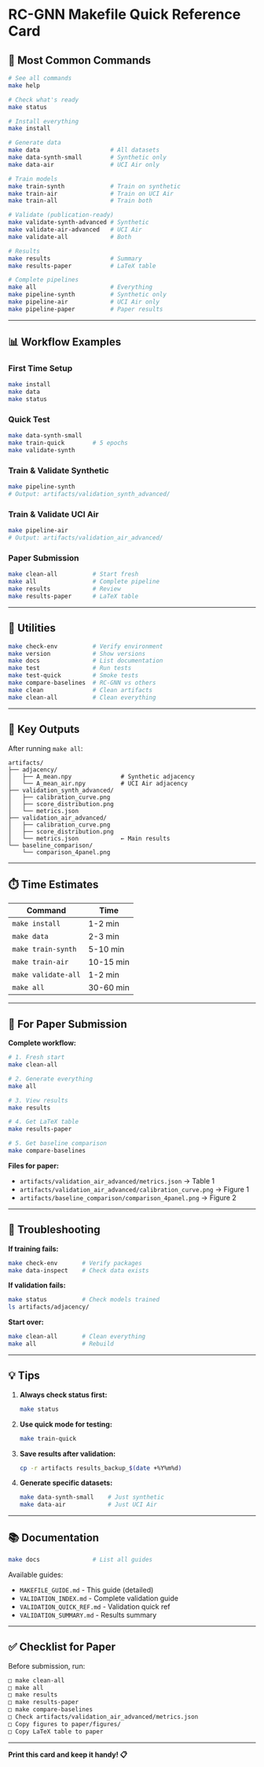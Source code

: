 # RC-GNN Makefile Quick Reference Card

## 🚀 Most Common Commands

```bash
# See all commands
make help

# Check what's ready
make status

# Install everything
make install

# Generate data
make data                    # All datasets
make data-synth-small        # Synthetic only
make data-air                # UCI Air only

# Train models
make train-synth             # Train on synthetic
make train-air               # Train on UCI Air
make train-all               # Train both

# Validate (publication-ready)
make validate-synth-advanced # Synthetic
make validate-air-advanced   # UCI Air  
make validate-all            # Both

# Results
make results                 # Summary
make results-paper           # LaTeX table

# Complete pipelines
make all                     # Everything
make pipeline-synth          # Synthetic only
make pipeline-air            # UCI Air only
make pipeline-paper          # Paper results
```

---

## 📊 Workflow Examples

### First Time Setup
```bash
make install
make data
make status
```

### Quick Test
```bash
make data-synth-small
make train-quick        # 5 epochs
make validate-synth
```

### Train & Validate Synthetic
```bash
make pipeline-synth
# Output: artifacts/validation_synth_advanced/
```

### Train & Validate UCI Air
```bash
make pipeline-air
# Output: artifacts/validation_air_advanced/
```

### Paper Submission
```bash
make clean-all          # Start fresh
make all                # Complete pipeline
make results            # Review
make results-paper      # LaTeX table
```

---

## 🔧 Utilities

```bash
make check-env          # Verify environment
make version            # Show versions
make docs               # List documentation
make test               # Run tests
make test-quick         # Smoke tests
make compare-baselines  # RC-GNN vs others
make clean              # Clean artifacts
make clean-all          # Clean everything
```

---

## 📁 Key Outputs

After running `make all`:

```
artifacts/
├── adjacency/
│   ├── A_mean.npy              # Synthetic adjacency
│   └── A_mean_air.npy          # UCI Air adjacency
├── validation_synth_advanced/
│   ├── calibration_curve.png
│   ├── score_distribution.png
│   └── metrics.json
├── validation_air_advanced/
│   ├── calibration_curve.png
│   ├── score_distribution.png
│   └── metrics.json            ← Main results
└── baseline_comparison/
    └── comparison_4panel.png
```

---

## ⏱️ Time Estimates

| Command | Time |
|---------|------|
| `make install` | 1-2 min |
| `make data` | 2-3 min |
| `make train-synth` | 5-10 min |
| `make train-air` | 10-15 min |
| `make validate-all` | 1-2 min |
| `make all` | 30-60 min |

---

## 🎯 For Paper Submission

**Complete workflow:**
```bash
# 1. Fresh start
make clean-all

# 2. Generate everything
make all

# 3. View results
make results

# 4. Get LaTeX table
make results-paper

# 5. Get baseline comparison
make compare-baselines
```

**Files for paper:**
- `artifacts/validation_air_advanced/metrics.json` → Table 1
- `artifacts/validation_air_advanced/calibration_curve.png` → Figure 1
- `artifacts/baseline_comparison/comparison_4panel.png` → Figure 2

---

## 🐛 Troubleshooting

**If training fails:**
```bash
make check-env       # Verify packages
make data-inspect    # Check data exists
```

**If validation fails:**
```bash
make status          # Check models trained
ls artifacts/adjacency/
```

**Start over:**
```bash
make clean-all       # Clean everything
make all             # Rebuild
```

---

## 💡 Tips

1. **Always check status first:**
   ```bash
   make status
   ```

2. **Use quick mode for testing:**
   ```bash
   make train-quick
   ```

3. **Save results after validation:**
   ```bash
   cp -r artifacts results_backup_$(date +%Y%m%d)
   ```

4. **Generate specific datasets:**
   ```bash
   make data-synth-small    # Just synthetic
   make data-air            # Just UCI Air
   ```

---

## 📚 Documentation

```bash
make docs               # List all guides
```

Available guides:
- `MAKEFILE_GUIDE.md` - This guide (detailed)
- `VALIDATION_INDEX.md` - Complete validation guide
- `VALIDATION_QUICK_REF.md` - Validation quick ref
- `VALIDATION_SUMMARY.md` - Results summary

---

## ✅ Checklist for Paper

Before submission, run:

```bash
□ make clean-all
□ make all
□ make results
□ make results-paper
□ make compare-baselines
□ Check artifacts/validation_air_advanced/metrics.json
□ Copy figures to paper/figures/
□ Copy LaTeX table to paper
```

---

**Print this card and keep it handy! 📋**
